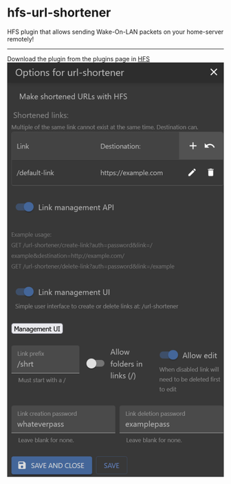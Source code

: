 <h1>hfs-url-shortener</h1>
HFS plugin that allows sending Wake-On-LAN packets on your home-server remotely!
<hr>
Download the plugin from the plugins page in <a href="https://github.com/rejetto/hfs">HFS</a>
<a href="https://github.com/W-i-n-7/hfs-url-shortener/blob/main/imgs/settings.png?raw=true">
  <img src="https://github.com/W-i-n-7/hfs-url-shortener/blob/main/imgs/settings.png?raw=true" alt="Settings of the plugin.">
</a>
